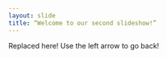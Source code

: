 ```yaml
---
layout: slide
title: “Welcome to our second slideshow!”
---
```

Replaced here!
Use the left arrow to go back!
